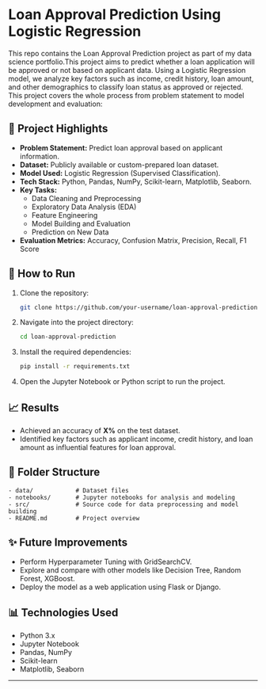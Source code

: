 # Loan Approval Prediction Using Logistic Regression

This repo contains the Loan Approval Prediction project as part of my data science portfolio.This project aims to predict whether a loan application will be approved or not based on applicant data. Using a Logistic Regression model, we analyze key factors such as income, credit history, loan amount, and other demographics to classify loan status as approved or rejected.
This project covers the whole process from problem statement to model development and evaluation:


## 📌 Project Highlights
- **Problem Statement:** Predict loan approval based on applicant information.
- **Dataset:** Publicly available or custom-prepared loan dataset.
- **Model Used:** Logistic Regression (Supervised Classification).
- **Tech Stack:** Python, Pandas, NumPy, Scikit-learn, Matplotlib, Seaborn.
- **Key Tasks:**
  - Data Cleaning and Preprocessing
  - Exploratory Data Analysis (EDA)
  - Feature Engineering
  - Model Building and Evaluation
  - Prediction on New Data
- **Evaluation Metrics:** Accuracy, Confusion Matrix, Precision, Recall, F1 Score

## 🚀 How to Run
1. Clone the repository:
   ```bash
   git clone https://github.com/your-username/loan-approval-prediction.git
   ```
2. Navigate into the project directory:
   ```bash
   cd loan-approval-prediction
   ```
3. Install the required dependencies:
   ```bash
   pip install -r requirements.txt
   ```
4. Open the Jupyter Notebook or Python script to run the project.

## 📈 Results
- Achieved an accuracy of **X%** on the test dataset.
- Identified key factors such as applicant income, credit history, and loan amount as influential features for loan approval.

## 📂 Folder Structure
```
- data/            # Dataset files
- notebooks/       # Jupyter notebooks for analysis and modeling
- src/             # Source code for data preprocessing and model building
- README.md        # Project overview
```

## ✨ Future Improvements
- Perform Hyperparameter Tuning with GridSearchCV.
- Explore and compare with other models like Decision Tree, Random Forest, XGBoost.
- Deploy the model as a web application using Flask or Django.

## 📊 Technologies Used
- Python 3.x
- Jupyter Notebook
- Pandas, NumPy
- Scikit-learn
- Matplotlib, Seaborn

---
